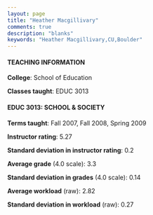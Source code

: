 ```yaml
---
layout: page
title: "Heather Macgillivary" 
comments: true
description: "blanks"
keywords: "Heather Macgillivary,CU,Boulder"
---
```

<head>
<script src="https://ajax.googleapis.com/ajax/libs/jquery/2.1.3/jquery.min.js"></script>
<script src="https://dl.dropboxusercontent.com/s/pc42nxpaw1ea4o9/highcharts.js?dl=0"></script>
<!-- <script src="../assets/js/highcharts.js"></script> -->
<style type="text/css">@font-face {
	font-family: "Bebas Neue";
	src: url(https://www.filehosting.org/file/details/544349/BebasNeue Regular.otf) format("opentype");
	}
	h1.Bebas { 
		font-family: "Bebas Neue", Verdana, Tahoma;
	}
</style>
</head>
	   
#### TEACHING INFORMATION

**College**: School of Education

**Classes taught**: EDUC 3013

#### EDUC 3013: SCHOOL & SOCIETY

**Terms taught**: Fall 2007, Fall 2008, Spring 2009

**Instructor rating**: 5.27

**Standard deviation in instructor rating**: 0.2

**Average grade** (4.0 scale): 3.3

**Standard deviation in grades** (4.0 scale): 0.14

**Average workload** (raw): 2.82

**Standard deviation in workload** (raw): 0.27

